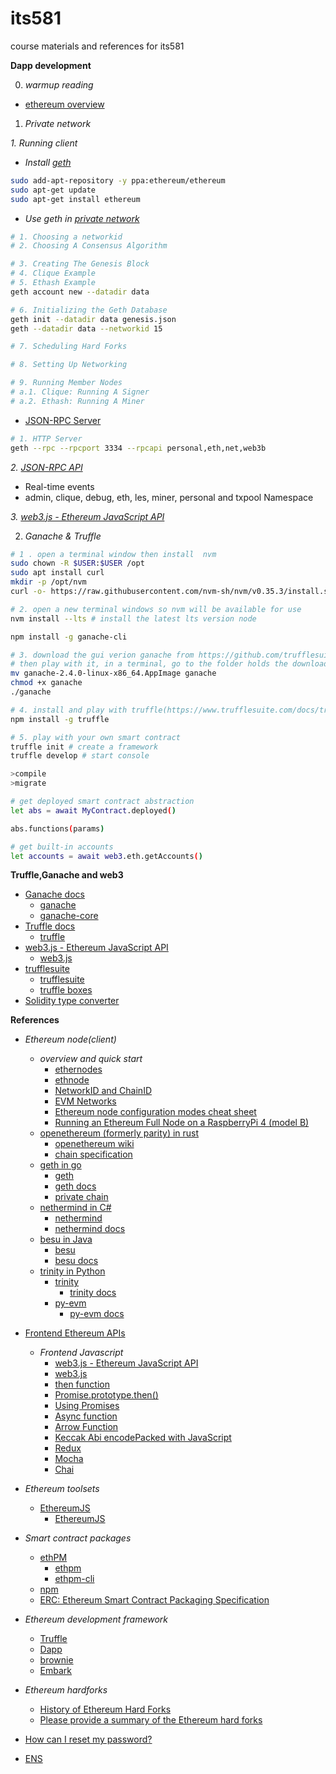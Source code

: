 # its581
course materials and references for its581

__Dapp development__

0. _warmup reading_
* [ethereum overview](https://www.trufflesuite.com/tutorials/ethereum-overview)

1. _Private network_

_1. Running client_

* _Install [geth](https://geth.ethereum.org/docs/install-and-build/installing-geth)_
```bash
sudo add-apt-repository -y ppa:ethereum/ethereum
sudo apt-get update
sudo apt-get install ethereum
```
* _Use geth in [private network](https://geth.ethereum.org/docs/interface/private-network)_
```bash
# 1. Choosing a networkid
# 2. Choosing A Consensus Algorithm

# 3. Creating The Genesis Block
# 4. Clique Example
# 5. Ethash Example
geth account new --datadir data

# 6. Initializing the Geth Database
geth init --datadir data genesis.json
geth --datadir data --networkid 15

# 7. Scheduling Hard Forks

# 8. Setting Up Networking

# 9. Running Member Nodes
# a.1. Clique: Running A Signer
# a.2. Ethash: Running A Miner
```
* [JSON-RPC Server](https://geth.ethereum.org/docs/rpc/server)
```bash
# 1. HTTP Server
geth --rpc --rpcport 3334 --rpcapi personal,eth,net,web3b
```
_2. [JSON-RPC API](https://geth.ethereum.org/docs/rpc/server)_
* Real-time events
* admin, clique, debug, eth, les, miner, personal and txpool Namespace

_3. [web3.js - Ethereum JavaScript API](https://web3js.readthedocs.io)_

2. _Ganache & Truffle_

```bash
# 1 . open a terminal window then install  nvm
sudo chown -R $USER:$USER /opt
sudo apt install curl
mkdir -p /opt/nvm
curl -o- https://raw.githubusercontent.com/nvm-sh/nvm/v0.35.3/install.sh | NVM_DIR="/opt/nvm"  bash

# 2. open a new terminal windows so nvm will be available for use
nvm install --lts # install the latest lts version node

npm install -g ganache-cli

# 3. download the gui verion ganache from https://github.com/trufflesuite/ganache/releases
# then play with it, in a terminal, go to the folder holds the downloaded ganache
mv ganache-2.4.0-linux-x86_64.AppImage ganache
chmod +x ganache
./ganache

# 4. install and play with truffle(https://www.trufflesuite.com/docs/truffle/quickstart)
npm install -g truffle

# 5. play with your own smart contract
truffle init # create a framework
truffle develop # start console

>compile
>migrate

# get deployed smart contract abstraction
let abs = await MyContract.deployed()

abs.functions(params)

# get built-in accounts
let accounts = await web3.eth.getAccounts()


```
__Truffle,Ganache and web3__
  * [Ganache docs](https://www.trufflesuite.com/docs/ganache/overview)
    * [ganache](https://github.com/trufflesuite/ganache-cli)
    * [ganache-core](https://github.com/trufflesuite/ganache-core)
  * [Truffle docs](https://www.trufflesuite.com/docs/truffle/overview)
    * [truffle](https://github.com/trufflesuite/truffle)
  * [web3.js - Ethereum JavaScript API](https://web3js.readthedocs.io)
    * [web3.js](https://github.com/ethereum/web3.js)
  * [trufflesuite](https://www.trufflesuite.com/)
    * [trufflesuite](https://github.com/trufflesuite)
    * [truffle boxes](https://www.trufflesuite.com/boxes)
  * [Solidity type converter](https://blockchangers.github.io/solidity-converter-online/)

__References__
* _Ethereum node(client)_
  * _overview and quick start_
    * [ethernodes](https://ethernodes.org/)
    * [ethnode](https://github.com/vrde/ethnode)
    * [NetworkID and ChainID](https://besu.hyperledger.org/en/stable/Concepts/NetworkID-And-ChainID/)
    * [EVM Networks](https://chainid.network/)
    * [Ethereum node configuration modes cheat sheet](https://dev.to/5chdn/ethereum-node-configuration-modes-cheat-sheet-25l8)
    * [Running an Ethereum Full Node on a RaspberryPi 4 (model B)](https://kauri.io/running-an-ethereum-full-node-on-a-raspberrypi-4-m/9695fcca217f46feb355245275835fc0/a)
  * [openethereum (formerly parity) in rust](https://github.com/openethereum/openethereum)
    * [openethereum wiki](https://openethereum.github.io/wiki/)
    * [chain specification](https://openethereum.github.io/wiki/Chain-specification)
  * [geth in go](https://geth.ethereum.org/)
    * [geth](https://github.com/ethereum/go-ethereum)
    * [geth docs](https://geth.ethereum.org/docs/)
    * [private chain](https://geth.ethereum.org/docs/interface/private-network)
  * [nethermind in C#](https://nethermind.io/)
    * [nethermind](https://github.com/NethermindEth/nethermind)
    * [nethermind docs](https://nethermind.readthedocs.io/)
  * [besu in Java](https://pegasys.tech/solutions/hyperledger-besu/)
    * [besu](https://github.com/hyperledger/besu)
    * [besu docs](https://besu.hyperledger.org/)
  * [trinity in Python](https://trinity.ethereum.org/)
    * [trinity](https://github.com/ethereum/trinity)
      * [trinity docs](https://trinity-client.readthedocs.io/en/latest/)
    * [py-evm](https://github.com/ethereum/py-evm)
      * [py-evm docs](https://py-evm.readthedocs.io/en/latest/)
* [Frontend Ethereum APIs](https://github.com/ConsenSys/ethereum-developer-tools-list\#frontend-ethereum-apis)
  * _Frontend Javascript_
    * [web3.js - Ethereum JavaScript API](https://web3js.readthedocs.io)
    * [web3.js](https://github.com/ethereum/web3.js/)
    * [then function](https://masteringjs.io/tutorials/fundamentals/then)
    * [Promise.prototype.then()](https://developer.mozilla.org/en-US/docs/Web/JavaScript/Reference/Global\_Objects/Promise/then)
    * [Using Promises](https://developer.mozilla.org/en-US/docs/Web/JavaScript/Guide/Using\_promises)
    * [Async function](https://developer.mozilla.org/en-US/docs/Web/JavaScript/Reference/Statements/async\_function)
    * [Arrow Function](https://developer.mozilla.org/en-US/docs/Web/JavaScript/Reference/Functions/Arrow\_functions)
    * [Keccak Abi encodePacked with JavaScript](https://blog.8bitzen.com/posts/18-03-2019-keccak-abi-encodepacked-with-javascript/)
    * [Redux](https://redux.js.org/)
    * [Mocha](https://mochajs.org/)
    * [Chai](https://www.chaijs.com/)
* _Ethereum toolsets_
  * [EthereumJS](https://ethereumjs.github.io/)
    * [EthereumJS](https://github.com/ethereumjs)
* _Smart contract packages_
  * [ethPM](https://www.ethpm.com/)
    * [ethpm](https://github.com/ethpm)
    * [ethpm-cli](https://github.com/ethpm/ethpm-cli)
  * [npm](https://docs.npmjs.com/)
  * [ERC: Ethereum Smart Contract Packaging Specification](https://github.com/ethereum/EIPs/issues/190)

* _Ethereum development framework_
  * [Truffle](https://www.trufflesuite.com)
  * [Dapp](https://dapphub.com/)
  * [brownie](https://github.com/eth-brownie/brownie)
  * [Embark](https://framework.embarklabs.io/)

* _Ethereum hardforks_
  * [History of Ethereum Hard Forks](https://medium.com/mycrypto/the-history-of-ethereum-hard-forks-6a6dae76d56f)
  * [Please provide a summary of the Ethereum hard forks](https://ethereum.stackexchange.com/questions/13014/please-provide-a-summary-of-the-ethereum-hard-forks)

* [How can I reset my password?](https://metamask.zendesk.com/hc/en-us/articles/360039616872-How-can-I-reset-my-password-)
* [ENS](https://ens.domains/)

